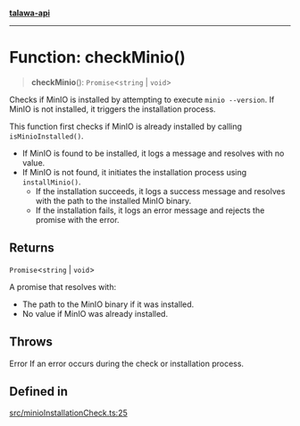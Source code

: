 [**talawa-api**](../../README.md)

***

# Function: checkMinio()

> **checkMinio**(): `Promise`\<`string` \| `void`\>

Checks if MinIO is installed by attempting to execute `minio --version`.
If MinIO is not installed, it triggers the installation process.

This function first checks if MinIO is already installed by calling `isMinioInstalled()`.
- If MinIO is found to be installed, it logs a message and resolves with no value.
- If MinIO is not found, it initiates the installation process using `installMinio()`.
  - If the installation succeeds, it logs a success message and resolves with the path to the installed MinIO binary.
  - If the installation fails, it logs an error message and rejects the promise with the error.

## Returns

`Promise`\<`string` \| `void`\>

A promise that resolves with:
  - The path to the MinIO binary if it was installed.
  - No value if MinIO was already installed.

## Throws

Error If an error occurs during the check or installation process.

## Defined in

[src/minioInstallationCheck.ts:25](https://github.com/Suyash878/talawa-api/blob/e4413cec641a837926071678fed3c7f67234e31e/src/minioInstallationCheck.ts#L25)

